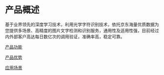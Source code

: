#  产品概述

基于业界领先的深度学习技术，利用光学字符识别技术，依托京东海量优质数据为您提供多场景、高精度的图片文字检测和识别服务，通用性及适用性强，目前经过内外部客户高达每日数亿次的调用验证，准确率高，稳定可靠。

[产品功能](Features.md)

[产品优势](Benefits.md)

[应用场景](Application-Scenarios.md)